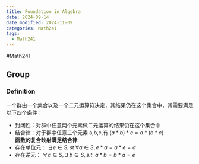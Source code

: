 ```yaml
---
title: Foundation in Algebra
date: 2024-09-14
date modified: 2024-11-09
categories: Math241
tags:
  - Math241
---
```

#Math241 

## Group

### Definition

一个群由一个集合以及一个二元运算符决定，其结果仍在这个集合中，其需要满足以下四个条件：
- 封闭性：对群中任意两个元素做二元运算的结果仍在这个集合中
- 结合律：对于群中任意三个元素 a,b,c,有 $(a*b)*c=a*(b*c)$  
  **函数的复合映射满足结合律**
- 存在单位元： $\exists e\in S,st \ \forall a\in S, e*a=a*e=a$
- 存在逆元： $\forall a\in S,\exists \ b\in S,s.t. \ a*b= b*a=e$
